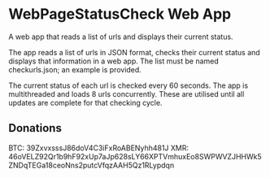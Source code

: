 # WebPageStatusCheck Web App
A web app that reads a list of urls and displays their current status.

The app reads a list of urls in JSON format, checks their current status and displays that information in a web app. The list must be named checkurls.json; an example is provided.

The current status of each url is checked every 60 seconds. The app is multithreaded and loads 8 urls concurrently. These are utilised until all updates are complete for that checking cycle.

## Donations

BTC: 39ZxvxsssJ86doV4C3iFxRoABENyhh481J
XMR: 46oVELZ92Qr1b9hF92xUp7aJp628sLY66XPTVmhuxEo8SWPWVZJHHWk5ZNDqTEGa18ceoNns2putcVfqzAAH5Qz1RLypdqn